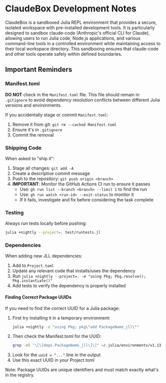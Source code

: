# ClaudeBox Development Notes

ClaudeBox is a sandboxed Julia REPL environment that provides a secure, isolated workspace with pre-installed development tools. It is particularly designed to sandbox claude-code (Anthropic's official CLI for Claude), allowing users to run Julia code, Node.js applications, and various command-line tools in a controlled environment while maintaining access to their local workspace directory. This sandboxing ensures that claude-code and other tools operate safely within defined boundaries.

## Important Reminders

### Manifest.toml
**DO NOT** check in the `Manifest.toml` file. This file should remain in `.gitignore` to avoid dependency resolution conflicts between different Julia versions and environments.

If you accidentally stage or commit `Manifest.toml`:
1. Remove it from git: `git rm --cached Manifest.toml`
2. Ensure it's in `.gitignore`
3. Commit the removal

### Shipping Code
When asked to "ship it":
1. Stage all changes: `git add -A`
2. Create a descriptive commit message
3. Push to the repository: `git push origin <branch>`
4. **IMPORTANT**: Monitor the GitHub Actions CI run to ensure it passes
   - Use: `gh run list --branch <branch> --limit 1` to find the run
   - Use: `gh run watch <run-id> --exit-status` to monitor it
   - If it fails, investigate and fix before considering the task complete

### Testing
Always run tests locally before pushing:
```bash
julia +nightly --project=. test/runtests.jl
```

### Dependencies
When adding new JLL dependencies:
1. Add to `Project.toml`
2. Update any relevant code that installs/uses the dependency
3. Run `julia +nightly --project=. -e "using Pkg; Pkg.resolve(); Pkg.instantiate()"`
4. Add tests to verify the dependency is properly installed

#### Finding Correct Package UUIDs
If you need to find the correct UUID for a Julia package:
1. First try installing it in a temporary environment:
   ```bash
   julia +nightly -e "using Pkg; pkg\"add PackageName_jll\""
   ```
2. Then check the Manifest.toml for the UUID:
   ```bash
   grep -A5 "\[\[deps.PackageName_jll\]\]" ~/.julia/environments/v1.13/Manifest.toml
   ```
3. Look for the `uuid = "..."` line in the output
4. Use this exact UUID in your Project.toml

Note: Package UUIDs are unique identifiers and must match exactly what's in the registry.